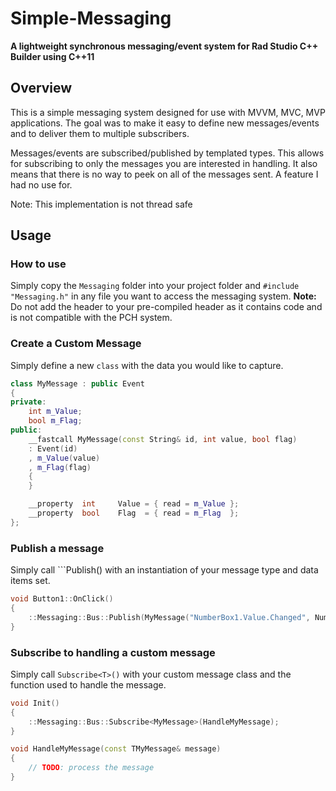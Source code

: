 # Simple-Messaging
**A lightweight synchronous messaging/event system for Rad Studio C++ Builder using C++11**

## Overview
This is a simple messaging system designed for use with MVVM, MVC, MVP applications.
The goal was to make it easy to define new messages/events and to deliver them to 
multiple subscribers.

Messages/events are subscribed/published by templated types. This allows for subscribing to
only the messages you are interested in handling. It also means that there is no way to 
peek on all of the messages sent. A feature I had no use for.

Note: This implementation is not thread safe

## Usage

### How to use
Simply copy the ```Messaging``` folder into your project folder and ```#include "Messaging.h"``` in any file you want to access the messaging system.
**Note:** Do not add the header to your pre-compiled header as it contains code and is not compatible with the PCH system.

### Create a Custom Message
Simply define a new ```class``` with the data you would like to capture.
```c++
class MyMessage : public Event
{
private:
    int m_Value;
	bool m_Flag;
public:
    __fastcall MyMessage(const String& id, int value, bool flag)
    : Event(id)
    , m_Value(value)
	, m_Flag(flag)
    {
    }

    __property  int 	Value = { read = m_Value };
    __property  bool 	Flag  = { read = m_Flag  };
};
```

### Publish a message
Simply call ```Publish<T>() with an instantiation of your message type and data items set.
```c++
void Button1::OnClick()
{
	::Messaging::Bus::Publish(MyMessage("NumberBox1.Value.Changed", NumberBox1->Value, NumberBox1->Value > 10));
}

```
### Subscribe to handling a custom message
Simply call ```Subscribe<T>()``` with your custom message class and the function used to handle the message.
```c++
void Init()
{
	::Messaging::Bus::Subscribe<MyMessage>(HandleMyMessage);
}

void HandleMyMessage(const TMyMessage& message)
{
	// TODO: process the message
}
```
